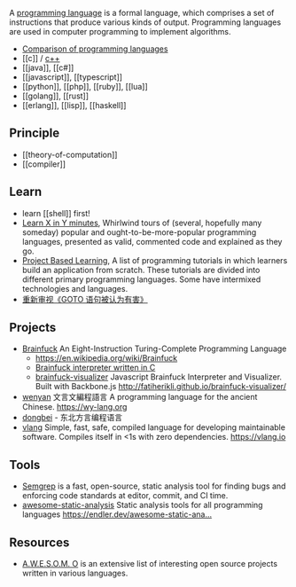 A [programming language](https://en.wikipedia.org/wiki/Programming_language) is a formal language, which comprises a set of instructions that produce various kinds of output. Programming languages are used in computer programming to implement algorithms.

- [Comparison of programming languages](https://en.wikipedia.org/wiki/Comparison_of_programming_languages) 
- [[c]] / [c++](cpp)
- [[java]], [[c#]]
- [[javascript]], [[typescript]]
- [[python]], [[php]], [[ruby]], [[lua]]
- [[golang]], [[rust]]
- [[erlang]], [[lisp]], [[haskell]]



## Principle
- [[theory-of-computation]]
- [[compiler]]



## Learn
- learn [[shell]] first!
- [Learn X in Y minutes](https://github.com/adambard/learnxinyminutes-docs), Whirlwind tours of (several, hopefully many someday) popular and ought-to-be-more-popular programming languages, presented as valid, commented code and explained as they go.
- [Project Based Learning](https://github.com/tuvtran/project-based-learning), A list of programming tutorials in which learners build an application from scratch. These tutorials are divided into different primary programming languages. Some have intermixed technologies and languages.
- [重新审视《GOTO 语句被认为有害》](https://www.emon100.me/goto-translation/)



## Projects
- [Brainfuck](http://www.muppetlabs.com/~breadbox/bf/) An Eight-Instruction Turing-Complete Programming Language
  - https://en.wikipedia.org/wiki/Brainfuck
  - [Brainfuck interpreter written in C](https://github.com/fabianishere/brainfuck)
  - [brainfuck-visualizer](https://github.com/fatiherikli/brainfuck-visualizer) Javascript Brainfuck Interpreter and Visualizer. Built with Backbone.js http://fatiherikli.github.io/brainfuck-visualizer/
- [wenyan](https://github.com/wenyan-lang/wenyan) 文言文編程語言 A programming language for the ancient Chinese. https://wy-lang.org
- [dongbei](https://github.com/zhanyong-wan/dongbei) - 东北方言编程语言
- [vlang](https://github.com/vlang/v) Simple, fast, safe, compiled language for developing maintainable software. Compiles itself in <1s with zero dependencies. https://vlang.io



## Tools
- [Semgrep](https://github.com/returntocorp/semgrep) is a fast, open-source, static analysis tool for finding bugs and enforcing code standards at editor, commit, and CI time.
- [awesome-static-analysis](https://github.com/mre/awesome-static-analysis) Static analysis tools for all programming languages https://endler.dev/awesome-static-ana…



## Resources
- [A.W.E.S.O.M. O](https://github.com/lk-geimfari/awesomo) is an extensive list of interesting open source projects written in various languages.
